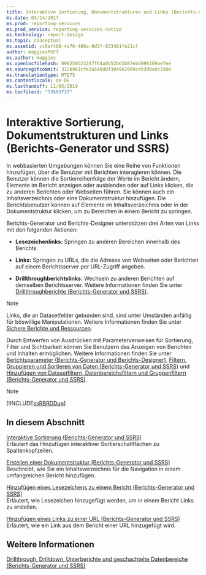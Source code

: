 ```yaml
---
title: Interaktive Sortierung, Dokumentstrukturen und Links (Berichts-Generator und SSRS) | Microsoft-Dokumentation
ms.date: 03/14/2017
ms.prod: reporting-services
ms.prod_service: reporting-services-native
ms.technology: report-design
ms.topic: conceptual
ms.assetid: cc6ef408-4a76-408a-9d3f-033481fe21cf
author: maggiesMSFT
ms.author: maggies
ms.openlocfilehash: 098250b23287f64a0b52b61b87eb6998169ae7ee
ms.sourcegitcommit: 312b961cfe3a540d8f304962909cd93d0a9c330b
ms.translationtype: MTE75
ms.contentlocale: de-DE
ms.lasthandoff: 11/05/2019
ms.locfileid: "73593737"
---
```

# <a name="interactive-sort-document-maps-and-links-report-builder-and-ssrs"></a>Interaktive Sortierung, Dokumentstrukturen und Links (Berichts-Generator und SSRS)
  In webbasierten Umgebungen können Sie eine Reihe von Funktionen hinzufügen, über die Benutzer mit Berichten interagieren können. Die Benutzer können die Sortierreihenfolge der Werte im Bericht ändern, Elemente im Bericht anzeigen oder ausblenden oder auf Links klicken, die zu anderen Berichten oder Webseiten führen. Sie können auch ein Inhaltsverzeichnis oder eine Dokumentstruktur hinzufügen. Die Berichtsbenutzer können auf Elemente im Inhaltsverzeichnis oder in der Dokumentstruktur klicken, um zu Bereichen in einem Bericht zu springen.  
  
 Berichts-Generator und Berichts-Designer unterstützen drei Arten von Links mit den folgenden Aktionen:  
  
-   **Lesezeichenlinks:** Springen zu anderen Bereichen innerhalb des Berichts.  
  
-   **Links:** Springen zu URLs, die die Adresse von Webseiten oder Berichten auf einem Berichtsserver per URL-Zugriff angeben.  
  
-   **Drillthroughberichtslinks:** Wechseln zu anderen Berichten auf demselben Berichtsserver. Weitere Informationen finden Sie unter [Drillthroughberichte (Berichts-Generator und SSRS)](../../reporting-services/report-design/drillthrough-reports-report-builder-and-ssrs.md).  
  
> [!NOTE]  
>  Links, die an Datasetfelder gebunden sind, sind unter Umständen anfällig für böswillige Manipulationen. Weitere Informationen finden Sie unter [Sichere Berichte und Ressourcen](../../reporting-services/security/secure-reports-and-resources.md).  
  
 Durch Entwerfen von Ausdrücken mit Parameterverweisen für Sortierung, Filter und Sichtbarkeit können Sie Benutzern das Anzeigen von Berichten und Inhalten ermöglichen. Weitere Informationen finden Sie unter [Berichtsparameter (Berichts-Generator und Berichts-Designer)](../../reporting-services/report-design/report-parameters-report-builder-and-report-designer.md), [Filtern, Gruppieren und Sortieren von Daten (Berichts-Generator und SSRS)](../../reporting-services/report-design/filter-group-and-sort-data-report-builder-and-ssrs.md) und [Hinzufügen von Datasetfiltern, Datenbereichsfiltern und Gruppenfiltern (Berichts-Generator und SSRS)](../../reporting-services/report-design/add-dataset-filters-data-region-filters-and-group-filters.md).  
  
> [!NOTE]  
>  [!INCLUDE[ssRBRDDup](../../includes/ssrbrddup-md.md)]  
  
## <a name="in-this-section"></a>In diesem Abschnitt  
 [Interaktive Sortierung &#40;Berichts-Generator und SSRS&#41;](../../reporting-services/report-design/interactive-sort-report-builder-and-ssrs.md)  
 Erläutert das Hinzufügen interaktiver Sortierschaltflächen zu Spaltenkopfzeilen.  
  
 [Erstellen einer Dokumentstruktur &#40;Berichts-Generator und SSRS&#41;](../../reporting-services/report-design/create-a-document-map-report-builder-and-ssrs.md)  
 Beschreibt, wie Sie ein Inhaltsverzeichnis für die Navigation in einem umfangreichen Bericht hinzufügen.  
  
 [Hinzufügen eines Lesezeichens zu einem Bericht &#40;Berichts-Generator und SSRS&#41;](../../reporting-services/report-design/add-a-bookmark-to-a-report-report-builder-and-ssrs.md)  
 Erläutert, wie Lesezeichen hinzugefügt werden, um in einem Bericht Links zu erstellen.  
  
 [Hinzufügen eines Links zu einer URL &#40;Berichts-Generator und SSRS&#41;](../../reporting-services/report-design/add-a-hyperlink-to-a-url-report-builder-and-ssrs.md)  
 Erläutert, wie ein Link aus dem Bericht einer URL hinzugefügt wird.  
  
## <a name="see-also"></a>Weitere Informationen  
 [Drillthrough, Drilldown, Unterberichte und geschachtelte Datenbereiche &#40;Berichts-Generator und SSRS&#41;](../../reporting-services/report-design/drillthrough-drilldown-subreports-and-nested-data-regions.md)  
  
  
